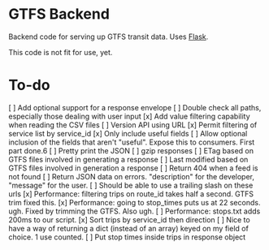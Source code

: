 GTFS Backend
============

Backend code for serving up GTFS transit data. Uses [Flask](http://flask.pocoo.org).

This code is not fit for use, yet.

To-do
=====

[ ] Add optional support for a response envelope
[ ] Double check all paths, especially those dealing with user input
[x] Add value filtering capability when reading the CSV files
[ ] Version API using URL
[x] Permit filtering of service list by service_id
[x] Only include useful fields
[ ] Allow optional inclusion of the fields that aren't "useful". Expose this to consumers. First part done.6
[ ] Pretty print the JSON
[ ] gzip responses
[ ] ETag based on GTFS files involved in generating a response
[ ] Last modified based on GTFS files involved in generation a response
[ ] Return 404 when a feed is not found
[ ] Return JSON data on errors. "description" for the developer, "message" for the user.
[ ] Should be able to use a trailing slash on these urls
[x] Performance: filtering trips on route_id takes half a second. GTFS trim fixed this.
[x] Performance: going to stop_times puts us at 22 seconds. ugh. Fixed by trimming the GTFS. Also ugh.
[ ] Performance: stops.txt adds 200ms to our script.
[x] Sort trips by service_id then direction
[ ] Nice to have a way of returning a dict (instead of an array) keyed on my field of choice. 1 use counted.
[ ] Put stop times inside trips in response object